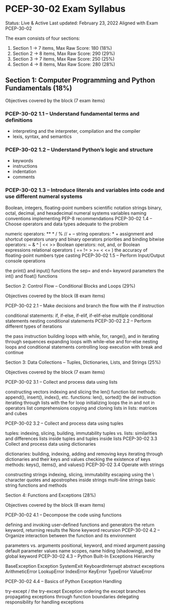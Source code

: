 # PCEP-30-02 Exam Syllabus

Status: Live &amp; Active
Last updated: February 23, 2022
Aligned with Exam PCEP-30-02

The exam consists of four sections:

1. Section 1 → 7 items, Max Raw Score: 180 (18%)
2. Section 2 → 8 items, Max Raw Score: 290 (29%)
3. Section 3 → 7 items, Max Raw Score: 250 (25%)
4. Section 4 → 8 items, Max Raw Score: 280 (28%)

## Section 1: Computer Programming and Python Fundamentals (18%)

Objectives covered by the block (7 exam items)

### PCEP-30-02 1.1 – Understand fundamental terms and definitions

* interpreting and the interpreter, compilation and the compiler
* lexis, syntax, and semantics

### PCEP-30-02 1.2 – Understand Python’s logic and structure

* keywords
* instructions
* indentation
* comments

### PCEP-30-02 1.3 – Introduce literals and variables into code and use different numeral systems

Boolean, integers, floating-point numbers
scientific notation
strings
binary, octal, decimal, and hexadecimal numeral systems
variables
naming conventions
implementing PEP-8 recommendations
PCEP-30-02 1.4 – Choose operators and data types adequate to the problem

numeric operators: ** * / % // + –
string operators: * +
assignment and shortcut operators
unary and binary operators
priorities and binding
bitwise operators: ~ & ^ | << >>
Boolean operators: not, and, or
Boolean expressions
relational operators ( == != > >= < <= )
the accuracy of floating-point numbers
type casting
PCEP-30-02 1.5 – Perform Input/Output console operations

the print() and input() functions
the sep= and end= keyword parameters
the int() and float() functions

Section 2: Control Flow – Conditional Blocks and Loops (29%)

Objectives covered by the block (8 exam items)

PCEP-30-02 2.1 – Make decisions and branch the flow with the if instruction

conditional statements: if, if-else, if-elif, if-elif-else
multiple conditional statements
nesting conditional statements
PCEP-30-02 2.2 – Perform different types of iterations

the pass instruction
building loops with while, for, range(), and in
iterating through sequences
expanding loops with while-else and for-else
nesting loops and conditional statements
controlling loop execution with break and continue

Section 3: Data Collections – Tuples, Dictionaries, Lists, and Strings (25%)

Objectives covered by the block (7 exam items)

PCEP-30-02 3.1 – Collect and process data using lists

constructing vectors
indexing and slicing
the len() function
list methods: append(), insert(), index(), etc.
functions: len(), sorted()
the del instruction
iterating through lists with the for loop
initializing loops
the in and not in operators
list comprehensions
copying and cloning
lists in lists: matrices and cubes

PCEP-30-02 3.2 – Collect and process data using tuples

tuples: indexing, slicing, building, immutability
tuples vs. lists: similarities and differences
lists inside tuples and tuples inside lists
PCEP-30-02 3.3 Collect and process data using dictionaries

dictionaries: building, indexing, adding and removing keys
iterating through dictionaries and their keys and values
checking the existence of keys
methods: keys(), items(), and values()
PCEP-30-02 3.4 Operate with strings

constructing strings
indexing, slicing, immutability
escaping using the \ character
quotes and apostrophes inside strings
multi-line strings
basic string functions and methods

Section 4: Functions and Exceptions (28%)

Objectives covered by the block (8 exam items)

PCEP-30-02 4.1 – Decompose the code using functions

defining and invoking user-defined functions and generators
the return keyword, returning results
the None keyword
recursion
PCEP-30-02 4.2 – Organize interaction between the function and its environment

parameters vs. arguments
positional, keyword, and mixed argument passing
default parameter values
name scopes, name hiding (shadowing), and the global keyword
PCEP-30-02 4.3 – Python Built-In Exceptions Hierarchy

BaseException
Exception
SystemExit
KeyboardInterrupt
abstract exceptions
ArithmeticError
LookupError
IndexError
KeyError
TypeError
ValueError

PCEP-30-02 4.4 – Basics of Python Exception Handling

try-except / the try-except Exception
ordering the except branches
propagating exceptions through function boundaries
delegating responsibility for handling exceptions
